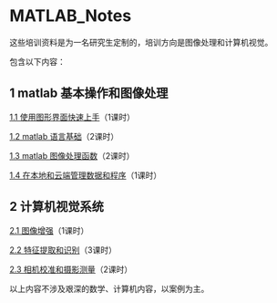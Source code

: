 # MATLAB_Notes

这些培训资料是为一名研究生定制的，培训方向是图像处理和计算机视觉。

包含以下内容：

## 1 matlab 基本操作和图像处理 ##

[1.1 使用图形界面快速上手](1_1/Notes.md)（1课时）

[1.2 matlab 语言基础](1_2/Notes.md)（2课时）

[1.3 matlab 图像处理函数](1_3/Notes.md)（2课时）

[1.4 在本地和云端管理数据和程序](1_4/Notes.md)（1课时）

## 2 计算机视觉系统 ##

[2.1 图像增强](2_1/Notes.md)（1课时）

[2.2 特征提取和识别](2_2/Notes.md)（3课时）

[2.3 相机校准和摄影测量](2_3/Notes.md)（2课时）

以上内容不涉及艰深的数学、计算机内容，以案例为主。
